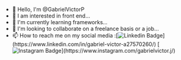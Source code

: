 - 👋 Hello, I'm @GabrielVictorP
- 👀 I am interested in front end...
- 🌱 I'm currently learning frameworks...
- 💞️ I'm looking to collaborate on a freelance basis or a job...
- 📫 How to reach me on my social media
:[![Linkedin Badge](https://img.shields.io/badge/-LinkedIn-blue?style=flat-square&logo=Linkedin&logoColor=white&link=https://[www.linkedin.com/in/gabriel-victor-a27570260/](https://www.linkedin.com/in/gabriel-victor-a27570260/))](https://www.linkedin.com/in/gabriel-victor-a27570260/)
[![Instagram Badge](https://img.shields.io/badge/-Instagram-C13584?style=flat-square&labelColor=C13584&logo=instagram&logoColor=white&link=[https://www.instagram.com/gabrielvictor.j/](https://www.instagram.com/gabrielvictor.j/))](https://www.instagram.com/gabrielvictor.j/)
